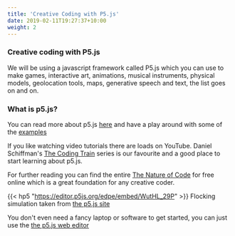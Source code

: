 ```yaml
---
title: 'Creative Coding with P5.js'
date: 2019-02-11T19:27:37+10:00
weight: 2
---
```


### Creative coding with P5.js

We will be using a javascript framework called P5.js which you can use to make games, interactive art, animations, musical instruments, physical models, geolocation tools, maps, generative speech and text, the list goes on and on.

### What is p5.js?

You can read more about p5.js [here](https://p5js.org/) and have a play around with some of the [examples](https://p5js.org/examples/)

If you like watching video tutorials there are loads on YouTube. Daniel Schiffman's [The Coding Train](https://www.youtube.com/user/shiffman/playlists?view=50&sort=dd&shelf_id=14) series is our favourite and a good place to start learning about p5.js.

For further reading you can find the entire [The Nature of Code](https://natureofcode.com/book/) for free online which is a great foundation for any creative coder.

{{< hp5 "https://editor.p5js.org/edpe/embed/WutHL_29P" >}}
Flocking simulation taken from [the p5.js site](https://p5js.org/)

You don't even need a fancy laptop or software to get started, you can just use the [the p5.js web editor](https://editor.p5js.org/)
